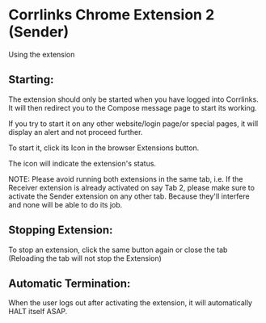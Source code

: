 # Corrlinks Chrome Extension 2 (Sender)

Using the extension

## Starting:

The extension should only be started when you have logged into Corrlinks. It will then redirect you to the Compose message page to start its working.

If you try to start it on any other website/login page/or special pages, it will display an alert and not proceed further.

To start it, click its Icon in the browser Extensions button. 

The icon will indicate the extension's status.


NOTE: Please avoid running both extensions in the same tab, i.e. If the Receiver extension is already activated on say Tab 2, please make sure to activate the Sender extension on any other tab. Because they'll interfere and none will be able to do its job.

## Stopping Extension:

To stop an extension, click the same button again or close the tab (Reloading the tab will not stop the Extension)

## Automatic Termination:
When the user logs out after activating the extension, it will automatically HALT itself ASAP.


